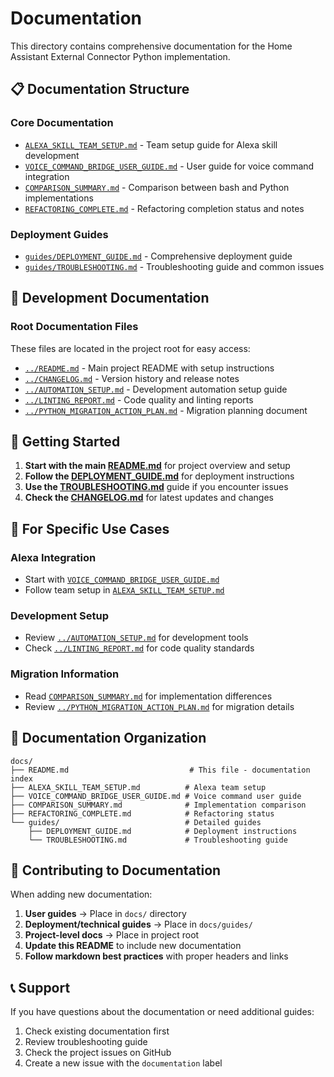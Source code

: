 # Documentation

This directory contains comprehensive documentation for the Home Assistant External Connector Python implementation.

## 📋 Documentation Structure

### Core Documentation

- [`ALEXA_SKILL_TEAM_SETUP.md`](ALEXA_SKILL_TEAM_SETUP.md) - Team setup guide for Alexa skill development
- [`VOICE_COMMAND_BRIDGE_USER_GUIDE.md`](VOICE_COMMAND_BRIDGE_USER_GUIDE.md) - User guide for voice command integration
- [`COMPARISON_SUMMARY.md`](COMPARISON_SUMMARY.md) - Comparison between bash and Python implementations
- [`REFACTORING_COMPLETE.md`](REFACTORING_COMPLETE.md) - Refactoring completion status and notes

### Deployment Guides

- [`guides/DEPLOYMENT_GUIDE.md`](guides/DEPLOYMENT_GUIDE.md) - Comprehensive deployment guide
- [`guides/TROUBLESHOOTING.md`](guides/TROUBLESHOOTING.md) - Troubleshooting guide and common issues

## 🔧 Development Documentation

### Root Documentation Files

These files are located in the project root for easy access:

- [`../README.md`](../README.md) - Main project README with setup instructions
- [`../CHANGELOG.md`](../CHANGELOG.md) - Version history and release notes
- [`../AUTOMATION_SETUP.md`](../AUTOMATION_SETUP.md) - Development automation setup guide
- [`../LINTING_REPORT.md`](../LINTING_REPORT.md) - Code quality and linting reports
- [`../PYTHON_MIGRATION_ACTION_PLAN.md`](../PYTHON_MIGRATION_ACTION_PLAN.md) - Migration planning document

## 📖 Getting Started

1. **Start with the main [README.md](../README.md)** for project overview and setup
2. **Follow the [DEPLOYMENT_GUIDE.md](guides/DEPLOYMENT_GUIDE.md)** for deployment instructions
3. **Use the [TROUBLESHOOTING.md](guides/TROUBLESHOOTING.md)** guide if you encounter issues
4. **Check the [CHANGELOG.md](../CHANGELOG.md)** for latest updates and changes

## 🎯 For Specific Use Cases

### Alexa Integration

- Start with [`VOICE_COMMAND_BRIDGE_USER_GUIDE.md`](VOICE_COMMAND_BRIDGE_USER_GUIDE.md)
- Follow team setup in [`ALEXA_SKILL_TEAM_SETUP.md`](ALEXA_SKILL_TEAM_SETUP.md)

### Development Setup

- Review [`../AUTOMATION_SETUP.md`](../AUTOMATION_SETUP.md) for development tools
- Check [`../LINTING_REPORT.md`](../LINTING_REPORT.md) for code quality standards

### Migration Information

- Read [`COMPARISON_SUMMARY.md`](COMPARISON_SUMMARY.md) for implementation differences
- Review [`../PYTHON_MIGRATION_ACTION_PLAN.md`](../PYTHON_MIGRATION_ACTION_PLAN.md) for migration details

## 📁 Documentation Organization

```text
docs/
├── README.md                           # This file - documentation index
├── ALEXA_SKILL_TEAM_SETUP.md          # Alexa team setup
├── VOICE_COMMAND_BRIDGE_USER_GUIDE.md # Voice command user guide
├── COMPARISON_SUMMARY.md              # Implementation comparison
├── REFACTORING_COMPLETE.md            # Refactoring status
└── guides/                            # Detailed guides
    ├── DEPLOYMENT_GUIDE.md            # Deployment instructions
    └── TROUBLESHOOTING.md             # Troubleshooting guide
```

## 🤝 Contributing to Documentation

When adding new documentation:

1. **User guides** → Place in `docs/` directory
2. **Deployment/technical guides** → Place in `docs/guides/`
3. **Project-level docs** → Place in project root
4. **Update this README** to include new documentation
5. **Follow markdown best practices** with proper headers and links

## 📞 Support

If you have questions about the documentation or need additional guides:

1. Check existing documentation first
2. Review troubleshooting guide
3. Check the project issues on GitHub
4. Create a new issue with the `documentation` label
